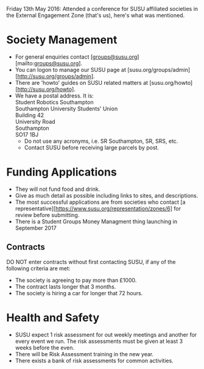 Friday 13th May 2016: Attended a conference for SUSU affiliated societies in the External Engagement Zone (that's us), here's what was mentioned.

# Society Management

* For general enquiries contact [groups@susu.org][mailto:groups@susu.org].
* You can logon to manage our SUSU page at [susu.org/groups/admin][http://susu.org/groups/admin].
* There are 'howto' guides on SUSU related matters at [susu.org/howto][http://susu.org/howto].
* We have a postal address. It is:  
    Student Robotics Southampton  
    Southampton University Students' Union  
    Building 42  
    University Road  
    Southampton  
    SO17 1BJ  
    * Do not use any acronyms, i.e. SR Southampton, SR, SRS, etc.
    * Contact SUSU before receiving large parcels by post.

# Funding Applications

* They will not fund food and drink.
* Give as much detail as possible including links to sites, and descriptions.
* The most successful applications are from societies who contact [a representative][https://www.susu.org/representation/zones/6] for review before submitting. 
* There is a Student Groups Money Managment thing launching in September 2017

## Contracts

DO NOT enter contracts without first contacting SUSU, if any of the following criteria are met:
* The society is agreeing to pay more than £1000.
* The contract lasts longer that 3 months.
* The society is hiring a car for longer that 72 hours.


# Health and Safety

* SUSU expect 1 risk assessment for out weekly meetings and another for every event we run. The risk assessments must be given at least 3 weeks before the even.
* There will be Risk Assessment training in the new year.
* There exists a bank of risk assessments for common activities.
